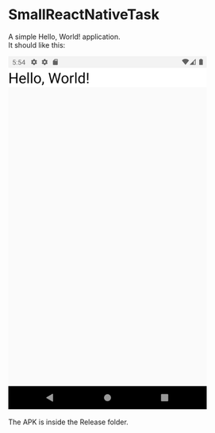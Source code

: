 # SmallReactNativeTask

A simple Hello, World! application.  
It should like this:

<img src="./Media/ScreenShot.png" width=400>

The APK is inside the Release folder.
